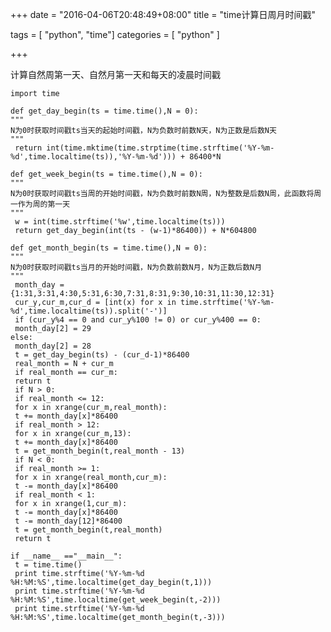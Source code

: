 +++
date = "2016-04-06T20:48:49+08:00"
title = "time计算日周月时间戳"

tags = [ "python", "time"]
categories = [
  "python"
]

+++

计算自然周第一天、自然月第一天和每天的凌晨时间戳
<!--more-->

    import time

    def get_day_begin(ts = time.time(),N = 0):
    """
    N为0时获取时间戳ts当天的起始时间戳，N为负数时前数N天，N为正数是后数N天
    """
     return int(time.mktime(time.strptime(time.strftime('%Y-%m-%d',time.localtime(ts)),'%Y-%m-%d'))) + 86400*N

    def get_week_begin(ts = time.time(),N = 0):
    """
    N为0时获取时间戳ts当周的开始时间戳，N为负数时前数N周，N为整数是后数N周，此函数将周一作为周的第一天
    """
     w = int(time.strftime('%w',time.localtime(ts)))
     return get_day_begin(int(ts - (w-1)*86400)) + N*604800

    def get_month_begin(ts = time.time(),N = 0):
    """
    N为0时获取时间戳ts当月的开始时间戳，N为负数前数N月，N为正数后数N月
    """
     month_day = {1:31,3:31,4:30,5:31,6:30,7:31,8:31,9:30,10:31,11:30,12:31}
     cur_y,cur_m,cur_d = [int(x) for x in time.strftime('%Y-%m-%d',time.localtime(ts)).split('-')]
     if (cur_y%4 == 0 and cur_y%100 != 0) or cur_y%400 == 0:
     month_day[2] = 29
    else:
     month_day[2] = 28
     t = get_day_begin(ts) - (cur_d-1)*86400
     real_month = N + cur_m
     if real_month == cur_m:
     return t
     if N > 0:
     if real_month <= 12:
     for x in xrange(cur_m,real_month):
     t += month_day[x]*86400
     if real_month > 12:
     for x in xrange(cur_m,13):
     t += month_day[x]*86400
     t = get_month_begin(t,real_month - 13)
     if N < 0:
     if real_month >= 1:
     for x in xrange(real_month,cur_m):
     t -= month_day[x]*86400
     if real_month < 1:
     for x in xrange(1,cur_m):
     t -= month_day[x]*86400
     t -= month_day[12]*86400
     t = get_month_begin(t,real_month)
     return t

    if __name__ =="__main__":
     t = time.time()
     print time.strftime('%Y-%m-%d %H:%M:%S',time.localtime(get_day_begin(t,1)))
     print time.strftime('%Y-%m-%d %H:%M:%S',time.localtime(get_week_begin(t,-2)))
     print time.strftime('%Y-%m-%d %H:%M:%S',time.localtime(get_month_begin(t,-3)))

